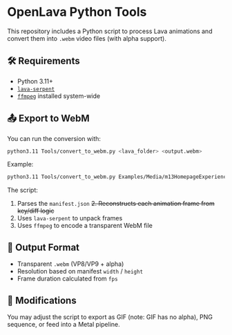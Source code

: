 # OpenLava Python Tools

This repository includes a Python script to process Lava animations and convert them into `.webm` video files (with alpha support).

## 🛠 Requirements

- Python 3.11+
- [`lava-serpent`](https://pypi.org/project/lava-serpent/)
- [`ffmpeg`](https://ffmpeg.org/) installed system-wide

## 📤 Export to WebM

You can run the conversion with:

```bash
python3.11 Tools/convert_to_webm.py <lava_folder> <output.webm>
```

Example:

```bash
python3.11 Tools/convert_to_webm.py Examples/Media/m13HomepageExperiencesTabInitialAnimationLavaAssets test.webm
```

The script:

1. Parses the `manifest.json`
   ~~2. Reconstructs each animation frame from key/diff logic~~
2. Uses `lava-serpent` to unpack frames
3. Uses `ffmpeg` to encode a transparent WebM file

## 🎨 Output Format

- Transparent `.webm` (VP8/VP9 + alpha)
- Resolution based on manifest `width` / `height`
- Frame duration calculated from `fps`

## 🧪 Modifications

You may adjust the script to export as GIF (note: GIF has no alpha), PNG sequence, or feed into a Metal pipeline.
